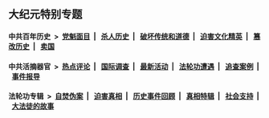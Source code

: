 ## 大纪元特别专题

#### 中共百年历史 &nbsp;>&nbsp; [党魁面目](indexes/nf1176107/README.md?04260430) &nbsp;| &nbsp; [杀人历史](indexes/nf1176106/README.md?04260430) &nbsp;| &nbsp; [破坏传统和道德](indexes/nf1176106/README.md?04260430) &nbsp;| &nbsp; [迫害文化精英](indexes/nf1176111/README.md?04260430) &nbsp;| &nbsp; [篡改历史](indexes/nf1176115/README.md?04260430) &nbsp;| &nbsp; [卖国](indexes/nf1176117/README.md?04260430) 

#### 中共活摘器官 &nbsp;>&nbsp; [热点评论](indexes/nf5879/README.md?04260430) &nbsp;| &nbsp; [国际调查](indexes/nf5947/README.md?04260430) &nbsp;| &nbsp; [最新活动](indexes/nf5883/README.md?04260430) &nbsp;| &nbsp; [法轮功遭遇](indexes/nf5881/README.md?04260430) &nbsp;| &nbsp; [追查案例](indexes/nf5880/README.md?04260430) &nbsp;| &nbsp; [事件报导](indexes/nf5877/README.md?04260430) 

#### 法轮功专辑 &nbsp;>&nbsp; [自焚伪案](indexes/nf5562/README.md?04260430) &nbsp;| &nbsp; [迫害真相](indexes/nf4379/README.md?04260430) &nbsp;| &nbsp; [历史事件回顾](indexes/nf5793/README.md?04260430) &nbsp;| &nbsp; [真相特辑](indexes/nf4389/README.md?04260430) &nbsp;| &nbsp; [社会支持](indexes/nf4386/README.md?04260430) &nbsp;| &nbsp; [大法徒的故事](indexes/nf1147481/README.md?04260430) 
